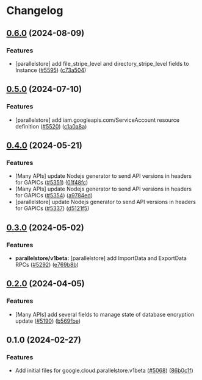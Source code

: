# Changelog

## [0.6.0](https://github.com/googleapis/google-cloud-node/compare/parallelstore-v0.5.0...parallelstore-v0.6.0) (2024-08-09)


### Features

* [parallelstore] add file_stripe_level and directory_stripe_level fields to Instance ([#5595](https://github.com/googleapis/google-cloud-node/issues/5595)) ([c73a504](https://github.com/googleapis/google-cloud-node/commit/c73a5040c46cbf2a919a27ae42e0775c8e1328a2))

## [0.5.0](https://github.com/googleapis/google-cloud-node/compare/parallelstore-v0.4.0...parallelstore-v0.5.0) (2024-07-10)


### Features

* [parallelstore] add iam.googleapis.com/ServiceAccount resource definition ([#5520](https://github.com/googleapis/google-cloud-node/issues/5520)) ([c1a0a8a](https://github.com/googleapis/google-cloud-node/commit/c1a0a8a52866dee658ad34479b3ae62ae4b21bb5))

## [0.4.0](https://github.com/googleapis/google-cloud-node/compare/parallelstore-v0.3.0...parallelstore-v0.4.0) (2024-05-21)


### Features

* [Many APIs] update Nodejs generator to send API versions in headers for GAPICs ([#5351](https://github.com/googleapis/google-cloud-node/issues/5351)) ([01f48fc](https://github.com/googleapis/google-cloud-node/commit/01f48fce63ec4ddf801d59ee2b8c0db9f6fb8372))
* [Many APIs] update Nodejs generator to send API versions in headers for GAPICs ([#5354](https://github.com/googleapis/google-cloud-node/issues/5354)) ([a9784ed](https://github.com/googleapis/google-cloud-node/commit/a9784ed3db6ee96d171762308bbbcd57390b6866))
* [parallelstore] update Nodejs generator to send API versions in headers for GAPICs ([#5337](https://github.com/googleapis/google-cloud-node/issues/5337)) ([d5121f5](https://github.com/googleapis/google-cloud-node/commit/d5121f50c49edc6a1457d5ff560dd2427e0514ec))

## [0.3.0](https://github.com/googleapis/google-cloud-node/compare/parallelstore-v0.2.0...parallelstore-v0.3.0) (2024-05-02)


### Features

* **parallelstore/v1beta:** [parallelstore] add ImportData and ExportData RPCs ([#5292](https://github.com/googleapis/google-cloud-node/issues/5292)) ([e769b8b](https://github.com/googleapis/google-cloud-node/commit/e769b8b67f6193a0624a7621b9522eedac86ed40))

## [0.2.0](https://github.com/googleapis/google-cloud-node/compare/parallelstore-v0.1.0...parallelstore-v0.2.0) (2024-04-05)


### Features

* [Many APIs] add several fields to manage state of database encryption update ([#5190](https://github.com/googleapis/google-cloud-node/issues/5190)) ([b569fbe](https://github.com/googleapis/google-cloud-node/commit/b569fbe1472d0fd71c1bfb58d0b1661814ac5727))

## 0.1.0 (2024-02-27)


### Features

* Add initial files for google.cloud.parallelstore.v1beta ([#5068](https://github.com/googleapis/google-cloud-node/issues/5068)) ([86b0c1f](https://github.com/googleapis/google-cloud-node/commit/86b0c1f491041ba8a2fbc9ad31551076dde7e4c0))
